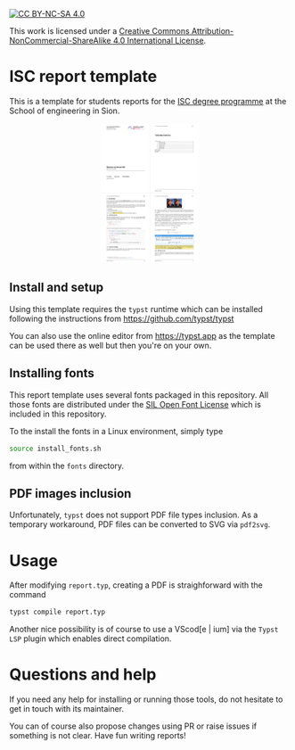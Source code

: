 [![CC BY-NC-SA 4.0][cc-by-nc-sa-shield]][cc-by-nc-sa]

This work is licensed under a
[Creative Commons Attribution-NonCommercial-ShareAlike 4.0 International License][cc-by-nc-sa].

[cc-by-nc-sa]: http://creativecommons.org/licenses/by-nc-sa/4.0/
[cc-by-nc-sa-image]: https://licensebuttons.net/l/by-nc-sa/4.0/88x31.png
[cc-by-nc-sa-shield]: https://img.shields.io/badge/License-CC%20BY--NC--SA%204.0-lightgrey.svg


# ISC report template

This is a template for students reports for the [ISC degree programme](https://www.hevs.ch/isc) at the School of engineering in Sion.

<p align="center">
<img src="sample.png" width="35%" height="35%">
</P>

## Install and setup

Using this template requires the `typst` runtime which can be installed following the instructions from <https://github.com/typst/typst>

You can also use the online editor from <https://typst.app> as the template can be used there as well but then you're on your own.

## Installing fonts

This report template uses several fonts packaged in this repository. All those fonts are distributed under the [SIL Open Font License](https://openfontlicense.org/) which is included in this repository.

To the install the fonts in a Linux environment, simply type

```bash
source install_fonts.sh
```

from within the `fonts` directory.

## PDF images inclusion

Unfortunately, `typst` does not support PDF file types inclusion. As a temporary workaround, PDF files can be converted to SVG via `pdf2svg`.

# Usage

After modifying `report.typ`, creating a PDF is straighforward with the command

```bash
typst compile report.typ
```

Another nice possibility is of course to use a VScod[e | ium] via the `Typst LSP` plugin which enables direct compilation.

# Questions and help

If you need any help for installing or running those tools, do not hesitate to get in touch with its maintainer.

You can of course also propose changes using PR or raise issues if something is not clear. Have fun writing reports!